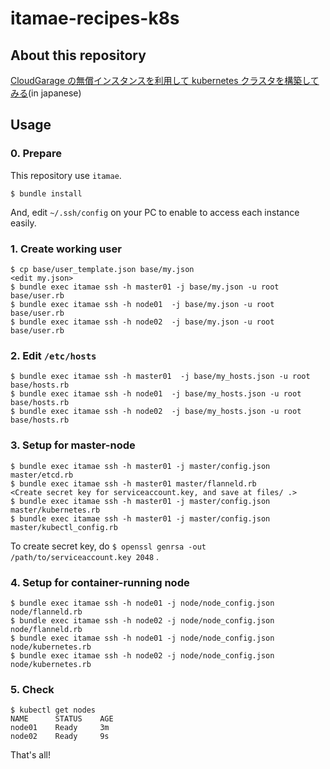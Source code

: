 # itamae-recipes-k8s
## About this repository
[CloudGarage の無償インスタンスを利用して kubernetes クラスタを構築してみる](http://blog.a-know.me/entry/2017/10/01/214621)(in japanese)

## Usage
### 0. Prepare
This repository use `itamae`.

```console
$ bundle install
```

And, edit `~/.ssh/config` on your PC to enable to access each instance easily.

### 1. Create working user

```console
$ cp base/user_template.json base/my.json
<edit my.json>
$ bundle exec itamae ssh -h master01 -j base/my.json -u root base/user.rb
$ bundle exec itamae ssh -h node01  -j base/my.json -u root base/user.rb
$ bundle exec itamae ssh -h node02  -j base/my.json -u root base/user.rb
```

### 2. Edit `/etc/hosts`
```console
$ bundle exec itamae ssh -h master01  -j base/my_hosts.json -u root base/hosts.rb
$ bundle exec itamae ssh -h node01  -j base/my_hosts.json -u root base/hosts.rb
$ bundle exec itamae ssh -h node02  -j base/my_hosts.json -u root base/hosts.rb
```

### 3. Setup for master-node
```console
$ bundle exec itamae ssh -h master01 -j master/config.json master/etcd.rb
$ bundle exec itamae ssh -h master01 master/flanneld.rb
<Create secret key for serviceaccount.key, and save at files/ .>
$ bundle exec itamae ssh -h master01 -j master/config.json master/kubernetes.rb
$ bundle exec itamae ssh -h master01 -j master/config.json master/kubectl_config.rb
```

To create secret key, do `$ openssl genrsa -out /path/to/serviceaccount.key 2048` .

### 4. Setup for container-running node

```console
$ bundle exec itamae ssh -h node01 -j node/node_config.json node/flanneld.rb
$ bundle exec itamae ssh -h node02 -j node/node_config.json node/flanneld.rb
$ bundle exec itamae ssh -h node01 -j node/node_config.json node/kubernetes.rb
$ bundle exec itamae ssh -h node02 -j node/node_config.json node/kubernetes.rb
```

### 5. Check

```console
$ kubectl get nodes
NAME      STATUS    AGE
node01    Ready     3m
node02    Ready     9s
```

That's all!
